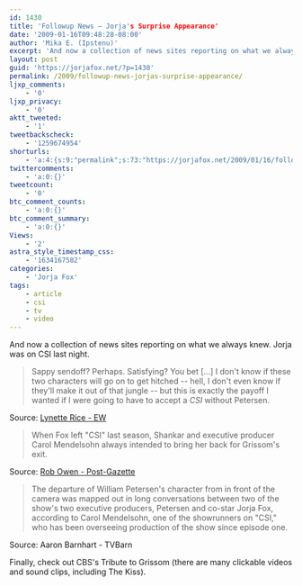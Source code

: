 ```yaml
---
id: 1430
title: 'Followup News — Jorja's Surprise Appearance'
date: '2009-01-16T09:48:28-08:00'
author: 'Mika E. (Ipstenu)'
excerpt: 'And now a collection of news sites reporting on what we always knew. Jorja was on CSI last night, plus CBS''s tribute to Grissom.'
layout: post
guid: 'https://jorjafox.net/?p=1430'
permalink: /2009/followup-news-jorjas-surprise-appearance/
ljxp_comments:
    - '0'
ljxp_privacy:
    - '0'
aktt_tweeted:
    - '1'
tweetbackscheck:
    - '1259674954'
shorturls:
    - 'a:4:{s:9:"permalink";s:73:"https://jorjafox.net/2009/01/16/followup-news-jorjas-surprise-appearance/";s:7:"tinyurl";s:25:"http://tinyurl.com/9t4lre";s:4:"isgd";s:18:"http://is.gd/52Zgv";s:5:"bitly";s:20:"http://bit.ly/4TcgEa";}'
twittercomments:
    - 'a:0:{}'
tweetcount:
    - '0'
btc_comment_counts:
    - 'a:0:{}'
btc_comment_summary:
    - 'a:0:{}'
Views:
    - '2'
astra_style_timestamp_css:
    - '1634167582'
categories:
    - 'Jorja Fox'
tags:
    - article
    - csi
    - tv
    - video
---
```


And now a collection of news sites reporting on what we always knew. Jorja was on CSI last night.

<blockquote>Sappy sendoff? Perhaps. Satisfying? You bet [...] I don't know if these two characters will go on to get hitched -- hell, I don't even know if they'll make it out of that jungle -- but this is exactly the payoff I wanted if I were going to have to accept a <em>CSI</em> without Petersen.</blockquote>
Source: <a href="http://popwatch.ew.com/popwatch/2009/01/csi-william-pet.html">Lynette Rice - EW</a>

<blockquote>When Fox left "CSI" last season, Shankar and executive producer Carol Mendelsohn always intended to bring her back for Grissom's exit.</blockquote>
Source: <a href="http://www.post-gazette.com/pg/09016/942125-42.stm">Rob Owen - Post-Gazette</a>

<blockquote>The departure of William Petersen's character from in front of the camera was mapped out in long conversations between two of the show's two executive producers, Petersen and co-star Jorja Fox, according to Carol Mendelsohn, one of the showrunners on "CSI," who has been overseeing production of the show since episode one.</blockquote>
Source: Aaron Barnhart - TVBarn

Finally, check out CBS's Tribute to Grissom (there are many clickable videos and sound clips, including The Kiss).
